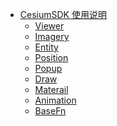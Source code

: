 <!--
 * @Author:
 * @Date: 2023-03-21 16:23:07
 * @LastEditTime: 2023-05-05 17:51:57
 * @LastEditors: Please set LastEditors
 * @Description:
-->

- [CesiumSDK 使用说明](docs/CesiumSDK/README)
  - [Viewer](docs/CesiumSDK/Viewer)
  - [Imagery](docs/CesiumSDK/Imagery)
  - [Entity](docs/CesiumSDK/Entity)
  - [Position](docs/CesiumSDK/Position)
  - [Popup](docs/CesiumSDK/Popup)
  - [Draw](docs/CesiumSDK/Draw)
  - [Materail](docs/CesiumSDK/Materail)
  - [Animation](docs/CesiumSDK/Animation)
  - [BaseFn](docs/CesiumSDK/BaseFn)

